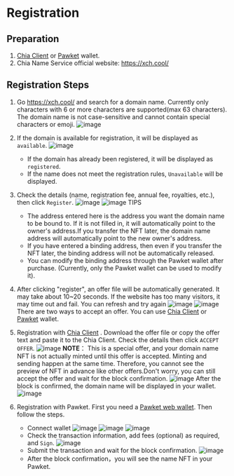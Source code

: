 # Registration

## Preparation

1. [Chia Client](https://www.chia.net/downloads/) or [Pawket](https://info.pawket.app/download/) wallet.
3. Chia Name Service official website: https://xch.cool/

## Registration Steps

1. Go https://xch.cool/ and search for a domain name. Currently only characters with 6 or more characters are supported(max 63 characters). The domain name is not case-sensitive and cannot contain special characters or emoji.
   ![image](https://user-images.githubusercontent.com/90297530/218027708-6bf60e1c-772a-425c-9ee4-bf7f4c49e7bd.png)

1. If the domain is available for registration, it will be displayed as `available`.
   ![image](https://user-images.githubusercontent.com/90297530/218029906-811e760d-81cd-4183-93b4-cf966e646d32.png)

    - If the domain has already been registered, it will be displayed as `registered`.
    - If the name does not meet the registration rules, `Unavailable` will be displayed.

1. Check the details (name, registration fee, annual fee, royalties, etc.), then click `Register`. 
   ![image](https://user-images.githubusercontent.com/90297530/218029989-64e2c2bc-879a-4bad-852d-55f85004379b.png)
   ![image](https://user-images.githubusercontent.com/90297530/218030337-2ca7e376-b425-4f78-8439-8b6dc0220327.png)
   TIPS
   - The address entered here is the address you want the domain name to be bound to. If it is not filled in, it will automatically point to the owner's address.If you transfer the NFT later, the domain name address will automatically point to the new owner's address.
   - If you have entered a binding address, then even if you transfer the NFT later, the binding address will not be automatically released.
   - You can modify the binding address through the Pawket wallet after purchase. (Currently, only the Pawket wallet can be used to modify it).

1. After clicking "register", an offer file will be automatically generated. It may take about 10~20 seconds. If the website has too many visitors, it may time out and fail. You can refresh and try again
   ![image](https://user-images.githubusercontent.com/80501701/218426763-5603b58f-4877-4b86-a00a-ca46c115ef0c.png)
   ![image](https://user-images.githubusercontent.com/80501701/218426829-be12e36a-4340-4bf1-8c90-3e589c3326c0.png)
There are two ways to accept an offer. You can use [Chia Client](https://www.chia.net/downloads/) or [Pawket](https://info.pawket.app/download/) wallet.

1. Registration with [Chia Client](https://www.chia.net/downloads/) . Download the offer file or copy the offer text and paste it to the Chia Client. Check the details then click `ACCEPT OFFER`.
  ![image](https://user-images.githubusercontent.com/80501701/218427964-ca5d6677-54a4-4fa3-9130-4729ad7c9d5d.png)
 **NOTE**： This is a special offer, and your domain name NFT is not actually minted until this offer is accepted. Minting and sending happen at the same time. Therefore, you cannot see the preview of NFT in advance like other offers.Don't worry, you can still accept the offer and wait for the block confirmation.
   ![image](https://user-images.githubusercontent.com/80501701/218428310-df3ab172-d46f-4a6a-9197-0c6e4db95f45.png)
  After the block is confirmed, the domain name will be displayed in your wallet.
  ![image](https://user-images.githubusercontent.com/80501701/218431974-d7b198f6-ac94-4809-aa0f-4e834271ec2d.png)

1. Registration with Pawket. First you need a [Pawket web wallet](https://pawket.app). Then follow the steps.
   - Connect wallet
    ![image](https://user-images.githubusercontent.com/90297530/218030780-0037ea21-89c6-415d-8e46-1113416c13d0.png)
    ![image](https://user-images.githubusercontent.com/90297530/218031175-525abf20-fc89-446e-8ad2-077962a5270c.png)
    ![image](https://user-images.githubusercontent.com/90297530/218035127-db08ff01-da5f-4d64-bf21-babfdd9810dc.png)
   - Check the transaction information, add fees (optional) as required, and `Sign`.
   ![image](https://user-images.githubusercontent.com/90297530/218031408-bc6cde8f-f1fa-49f0-a63d-ec806f0d9442.png)
   - Submit the transaction and wait for the block confirmation.
     ![image](https://user-images.githubusercontent.com/90297530/218033969-efa0f453-ca76-437e-bd81-5c61f5820f97.png)
   - After the block confirmation，you will see the name NFT in your Pawket.

